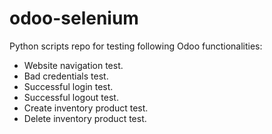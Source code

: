 # odoo-selenium
Python scripts repo for testing following Odoo functionalities:
- Website navigation test.
- Bad credentials test.
- Successful login test.
- Successful logout test.
- Create inventory product test.
- Delete inventory product test.